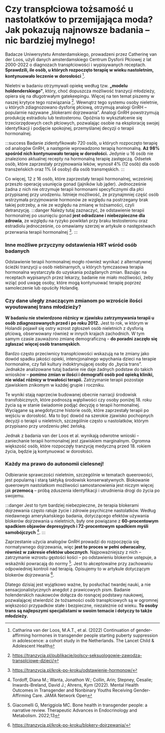 # Czy transpłciowa tożsamość u nastolatków to przemijająca moda? Jak pokazują najnowsze badania – nic bardziej mylnego!
Badacze Uniwersytetu Amsterdamskiego, prowadzeni przez Catherinę van der Loos, użyli danych amsterdamskiego Centrum Dysforii Płciowej z lat 2000-2022 o diagnozach transpłciowości i wypisywanych receptach. **Sprawdzili, ile osób, u których rozpoczęto terapię w wieku nastoletnim, kontynuowało leczenie w dorosłości** [^1].

Nieletni w badaniu otrzymywali opiekę według tzw. **„modelu holdenderskiego”**, który, choć dopuszcza możliwość tranzycji młodzieży, opiera się na długotrwałym gatekeepingu. Więcej na ten temat piszemy w naszej krytyce tego rozwiązania [^2]. Wewnątrz tego systemu osoby nieletnie, u których zdiagnozowano dysforię płciową, otrzymują analogi GnRH – popularnie nazywane „blokerami dojrzewania”. Analogi GnRH powstrzymują produkcję estradiolu lub testosteronu. Opóźnia to wykształcenie się trzeciorzędowych cech płciowych, pozwalając osobie na eksplorację swojej identyfikacji i podjęcie spokojnej, przemyślanej decyzji o terapii hormonalnej.

:::success
Badanie zidentyfikowało 720 osób, u których rozpoczęto terapię od analogów GnRH, a następnie wprowadzono terapią hormonalną. **Aż 98% spośród nich kontynuowało terapię w dorosłości.** Jedynie u 16 osób nie znaleziono aktualnej recepty na hormonalną terapię zastępczą. Odsetek osób, które zaprzestały przyjmowania leków, wynosił 4% (12 osób) dla osób transżeńskich oraz 1% (4 osoby) dla osób transmęskich.
:::


Co więcej, 12 z 16 osób, które zaprzestały terapii hormonalnej, wcześniej przeszło operację usunięcia gonad (jajników lub jąder). Jednocześnie żadna z nich nie otrzymuje terapii hormonami specyficznymi dla płci przypisanej przy urodzeniu. Istnieje możliwość, że przynajmniej część osób wstrzymała przyjmowanie hormonów ze względu na postrzegany brak takiej potrzeby, a nie ze względu na zmianę w tożsamości, czyli detranzycję. 
:::danger
Należy tutaj zaznaczyć, że odstawienie terapii hormonalnej po usunięciu gonad **jest odradzane i niebezpieczne dla zdrowia**, ze względu na ryzyko powikłań przy braku testosteronu oraz estradiolu jednocześnie, co omawiamy szerzej w artykule o następstwach przerwania terapii hormonalnej [^3].
:::

### Inne możliwe przyczyny odstawienia HRT wśród osób badanych
Odstawienie terapii hormonalnej mogło również wynikać z alternatywnej ścieżki tranzycji u osób niebinarnych, u których tymczasowa terapia hormonalna wystarczyła do uzyskania pożądanych zmian. 
Bazując na receptach wypisanych przez lekarzy, badanie nie miało możliwości, żeby wziąć pod uwagę osoby, które mogą kontynuować terapię poprzez samoleczenie lub opuściły Holandię.


### Czy dane uległy znaczącym zmianom po wzroście ilości wyoutowanej trans młodzieży? 

**W badaniu nie stwierdzono różnicy w zjawisku zatrzymywania terapii u osób zdiagnozowanych przed i po roku 2012.** Jest to rok, w którym w Holandii pojawił się ostry wzrost zgłoszeń osób nieletnich z dysforią płciową, obserwowany również w innych krajach zachodnich. W tym samym czasie zauważono zmianę demograficzną – **do poradni zaczęło się zgłaszać więcej osób transmęskich**.

Bardzo często przeciwnicy transpłciowości wskazują na te zmiany jako dowód spadku jakości opieki, intencjonalnego wpychania dzieci na terapie hormonalne, czy fali kultury indoktrynującej osoby do „bycia trans”. Jednakże analizowane tutaj badanie nie daje żadnych podstaw do takich wniosków – **pomimo zmian w ilości i demografii osób pod opieką kliniki, nie widać różnicy w trwałości terapii.** Zatrzymanie terapii pozostaje zjawiskiem znikomym w każdej grupie i roczniku.

Te wyniki stają naprzeciw budowanej obecnie narracji środowisk transfobicznych, które podnoszą wątpliwości czy osoby poniżej 18. roku życia są w stanie świadomie podjąć decyzję o terapii hormonalnej. Wyciągane są anegdotyczne historie osób, które zaprzestały terapii po wejściu w dorosłość. Ma to być dowód na szerokie zjawisko pochopnych decyzji o terapii u nieletnich, szczególnie często u nastolatków, którym przypisano przy urodzeniu płeć żeńską. 

Jednak z badania van der Loos et al. wynikają odwrotne wnioski – zaniechanie terapii hormonalnej jest zjawiskiem marginalnym. Ogromna większość osób, które rozpoczęły tranzycję medyczną przed 18. rokiem życia, będzie ją kontynuować w dorosłości.

### Każdy ma prawo do autonomii cielesnej!

Odbieranie sprawczości nieletnim, szczególnie w tematach queerowości, jest popularną i starą taktyką środowisk konserwatywnych. Blokowanie queerowym nastolatkom możliwości samostanowienia jest niczym więcej jak **przemocą** – próbą zduszenia identyfikacji i utrudnienia drogi do życia po swojemu. 

:::danger
Jest to tym bardziej niebezpieczne, że terapia blokerami dojrzewania często ratuje życie i zdrowie psychiczne nastolatków. Według niedawnego amerykańskiego badania,  dotyczącego efektów używania blokerów dojrzewania u nieletnich, były one powiązane z **60-procentowym spadkiem objawów depresyjnych i 72-procentowym spadkiem myśli samobójczych** [^4]. 
:::


Zaprzestanie użycia analogów GnRH prowadzi do rozpoczęcia się normatywnego dojrzewania, więc **jest to proces w pełni odwracalny, również w zakresie efektów ubocznych**. Najpoważniejszy z nich – zatrzymanie wzrostu gęstości kości – po odstawieniu blokerów ustępuje, a wskaźniki powracają do normy  [^5]. Jest to akceptowalne przy zachowaniu odpowiedniej kontroli nad terapią. Opisujemy to w artykule dotyczącym blokerów dojrzewania [^6].
 
Dlatego dzisiaj jest wyjątkowo ważne, by posłuchać twardej nauki, a nie sensacjonalistycznych anegdot z prawicowych pism. Badanie holenderskich naukowców dołącza do rosnącej podstawy naukowej, pozwalającej stwierdzić że tożsamości osób transpłciowych są w ogromnej większości przypadków stałe i bezpieczne, niezależnie od wieku. **To osoby trans są najlepszymi specjalistami w swoim temacie i dotyczy to także młodzieży.** 

[^1]: Catharina van der Loos, M.A.T., et al. (2022) Continuation of gender-affirming hormones in transgender people starting puberty suppression in adolescence: a cohort study in the Netherlands. The Lancet Child & Adolescent Health

[^2]: https://tranzycja.pl/publikacje/polscy-seksuologowie-zawodza-transplciowe-dzieci/

[^3]: https://tranzycja.pl/krok-po-kroku/odstawienie-hormonow/

[^4]: Tordoff, Diana M.; Wanta, Jonathon W.; Collin, Arin; Stepney, Cesalie; Inwards-Breland, David J.; Ahrens, Kym (2022). Mental Health Outcomes in Transgender and Nonbinary Youths Receiving Gender-Affirming Care. JAMA Network Open

[^5]: Giacomelli G, Meriggiola MC. Bone health in transgender people: a narrative review. Therapeutic Advances in Endocrinology and Metabolism. 2022;13

[^6]: https://tranzycja.pl/krok-po-kroku/blokery-dojrzewania/
